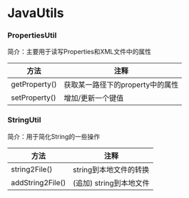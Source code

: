 # JavaUtils


### PropertiesUtil

简介：主要用于读写Properties和XML文件中的属性

|  方法   |   注释  |
| --- | --- |
|   getProperty()   |  获取某一路径下的property中的属性   |
| setProperty()    | 增加/更新一个键值                                |

    
 

### StringUtil

简介：用于简化String的一些操作

|  方法   |   注释  |
| --- | --- |
|string2File()  |    string到本地文件的转换|
|addString2File()  |(追加) string到本地文件|
